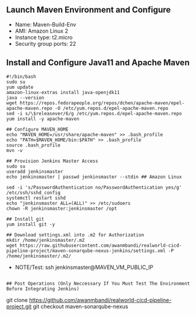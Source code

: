 ## Launch Maven Environment and Configure
- Name: Maven-Build-Env
- AMI: Amazon Linux 2
- Instance type: t2.micro
- Security group ports: 22

## Install and Configure Java11 and Apache Maven
```
#!/bin/bash
sudo su
yum update
amazon-linux-extras install java-openjdk11
java --version
wget https://repos.fedorapeople.org/repos/dchen/apache-maven/epel-apache-maven.repo -O /etc/yum.repos.d/epel-apache-maven.repo
sed -i s/\$releasever/6/g /etc/yum.repos.d/epel-apache-maven.repo
yum install -y apache-maven

## Configure MAVEN_HOME 
echo "MAVEN_HOME=/usr/share/apache-maven" >> .bash_profile
echo "PATH=$MAVEN_HOME/bin:$PATH" >> .bash_profile
source .bash_profile
mvn -v

## Provision Jenkins Master Access
sudo su
useradd jenkinsmaster 
echo jenkinsmaster | passwd jenkinsmaster --stdin ## Amazon Linux

sed -i 's/PasswordAuthentication no/PasswordAuthentication yes/g' /etc/ssh/sshd_config
systemctl restart sshd
echo "jenkinsmaster ALL=(ALL)" >> /etc/sudoers
chown -R jenkinsmaster:jenkinsmaster /opt

## Install git
yum install git -y

## Download settings.xml into .m2 for Authorization
mkdir /home/jenkinsmaster/.m2
wget https://raw.githubusercontent.com/awanmbandi/realworld-cicd-pipeline-project/maven-sonarqube-nexus-jenkins/settings.xml -P /home/jenkinsmaster/.m2/
```


- NOTE/Test: ssh jenkinsmaster@MAVEN_VM_PUBLIC_IP
```

## Post Operations (Only Neccessary If You Must Test The Environment Before Integrating Jenkins)
```
git clone https://github.com/awanmbandi/realworld-cicd-pipeline-project.git
git checkout maven-sonarqube-nexus
```
